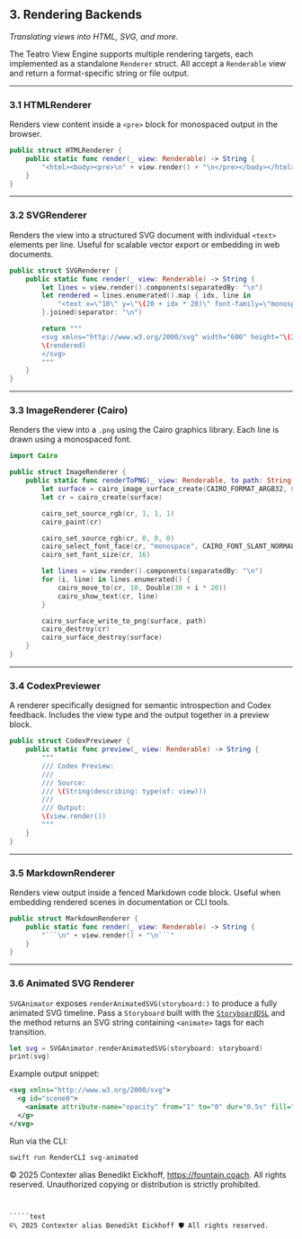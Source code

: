 ## 3. Rendering Backends
_Translating views into HTML, SVG, and more._

The Teatro View Engine supports multiple rendering targets, each implemented as a standalone `Renderer` struct. All accept a `Renderable` view and return a format-specific string or file output.

---

### 3.1 HTMLRenderer

Renders view content inside a `<pre>` block for monospaced output in the browser.

```swift
public struct HTMLRenderer {
    public static func render(_ view: Renderable) -> String {
        "<html><body><pre>\n" + view.render() + "\n</pre></body></html>"
    }
}
```

---

### 3.2 SVGRenderer

Renders the view into a structured SVG document with individual `<text>` elements per line. Useful for scalable vector export or embedding in web documents.

```swift
public struct SVGRenderer {
    public static func render(_ view: Renderable) -> String {
        let lines = view.render().components(separatedBy: "\n")
        let rendered = lines.enumerated().map { idx, line in
            "<text x=\"10\" y=\"\(20 + idx * 20)\" font-family=\"monospace\" font-size=\"14\">\(line)</text>"
        }.joined(separator: "\n")

        return """
        <svg xmlns="http://www.w3.org/2000/svg" width="600" height="\(20 + lines.count * 20)">
        \(rendered)
        </svg>
        """
    }
}
```

---

### 3.3 ImageRenderer (Cairo)

Renders the view into a `.png` using the Cairo graphics library. Each line is drawn using a monospaced font.

```swift
import Cairo

public struct ImageRenderer {
    public static func renderToPNG(_ view: Renderable, to path: String = "output.png") {
        let surface = cairo_image_surface_create(CAIRO_FORMAT_ARGB32, 800, 600)
        let cr = cairo_create(surface)

        cairo_set_source_rgb(cr, 1, 1, 1)
        cairo_paint(cr)

        cairo_set_source_rgb(cr, 0, 0, 0)
        cairo_select_font_face(cr, "monospace", CAIRO_FONT_SLANT_NORMAL, CAIRO_FONT_WEIGHT_NORMAL)
        cairo_set_font_size(cr, 16)

        let lines = view.render().components(separatedBy: "\n")
        for (i, line) in lines.enumerated() {
            cairo_move_to(cr, 10, Double(30 + i * 20))
            cairo_show_text(cr, line)
        }

        cairo_surface_write_to_png(surface, path)
        cairo_destroy(cr)
        cairo_surface_destroy(surface)
    }
}
```

---

### 3.4 CodexPreviewer

A renderer specifically designed for semantic introspection and Codex feedback. Includes the view type and the output together in a preview block.

```swift
public struct CodexPreviewer {
    public static func preview(_ view: Renderable) -> String {
        """
        /// Codex Preview:
        ///
        /// Source:
        /// \(String(describing: type(of: view)))
        ///
        /// Output:
        \(view.render())
        """
    }
}
```

---

### 3.5 MarkdownRenderer

Renders view output inside a fenced Markdown code block. Useful when embedding
rendered scenes in documentation or CLI tools.

```swift
public struct MarkdownRenderer {
    public static func render(_ view: Renderable) -> String {
        "```\n" + view.render() + "\n```"
    }
}
```

---

### 3.6 Animated SVG Renderer

`SVGAnimator` exposes `renderAnimatedSVG(storyboard:)` to produce a fully
animated SVG timeline. Pass a `Storyboard` built with the
[`StoryboardDSL`](../StoryboardDSL) and the method returns an SVG string
containing `<animate>` tags for each transition.

```swift
let svg = SVGAnimator.renderAnimatedSVG(storyboard: storyboard)
print(svg)
```

Example output snippet:

```xml
<svg xmlns="http://www.w3.org/2000/svg">
  <g id="scene0">
    <animate attribute-name="opacity" from="1" to="0" dur="0.5s" fill="freeze" />
  </g>
</svg>
```

Run via the CLI:

```bash
swift run RenderCLI svg-animated
```
© 2025 Contexter alias Benedikt Eickhoff, https://fountain.coach. All rights reserved.
Unauthorized copying or distribution is strictly prohibited.
```


`````text
©\ 2025 Contexter alias Benedikt Eickhoff 🛡️ All rights reserved.
`````
